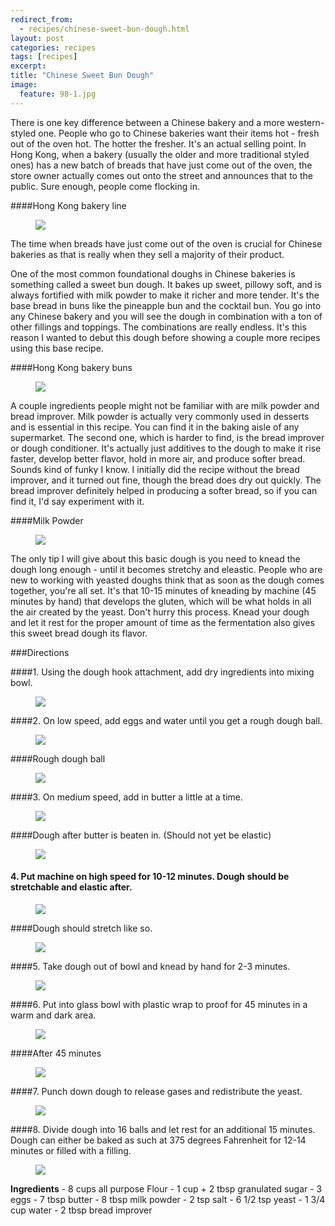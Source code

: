 ---redirect_from:   - recipes/chinese-sweet-bun-dough.html
layout: post
categories: recipes
tags: [recipes]
excerpt: 
title: "Chinese Sweet Bun Dough"
image:
  feature: 98-1.jpg
---

There is one key difference between a Chinese bakery and a more western-styled one.  People who go to Chinese bakeries want their items hot - fresh out of the oven hot.  The hotter the fresher. It's an actual selling point. In Hong Kong, when a bakery (usually the older and more traditional styled ones) has a new batch of breads that have just come out of the oven, the store owner actually comes out onto the street and announces that to the public. Sure enough, people come flocking in.

####Hong Kong bakery line
<figure> <img src='/images/98-15.jpg'> </figure>

The time when breads have just come out of the oven is crucial for Chinese bakeries as that is really when they sell a majority of their product.

One of the most common foundational doughs in Chinese bakeries is something called a sweet bun dough.  It bakes up sweet, pillowy soft, and is always fortified with milk powder to make it richer and more tender.  It's the base bread in buns like the pineapple bun and the cocktail bun.  You go into any Chinese bakery and you will see the dough in combination with a ton of other fillings and toppings. The combinations are really endless. It's this reason I wanted to debut this dough before showing a couple more recipes using this base recipe.

####Hong Kong bakery buns
<figure> <img src='/images/98-16.jpg'> </figure>

A couple ingredients people might not be familiar with are milk powder and bread improver.  Milk powder is actually very commonly used in desserts and is essential in this recipe.  You can find it in the baking aisle of any supermarket.  The second one, which is harder to find, is the bread improver or dough conditioner.  It's actually just additives to the dough to make it rise faster, develop better flavor, hold in more air, and produce softer bread.  Sounds kind of funky I know.  I initially did the recipe without the bread improver, and it turned out fine, though the bread does dry out quickly.  The bread improver definitely helped in producing a softer bread, so if you can find it, I'd say experiment with it.

####Milk Powder
<figure> <img src='/images/98-14.jpg'> </figure>

The only tip I will give about this basic dough is you need to knead the dough long enough - until it becomes stretchy and eleastic.  People who are new to working with yeasted doughs think that as soon as the dough comes together, you're all set.  It's that 10-15 minutes of kneading by machine (45 minutes by hand) that develops the gluten, which will be what holds in all the air created by the yeast.  Don't hurry this process.  Knead your dough and let it rest for the proper amount of time as the fermentation also gives this sweet bread dough its flavor.

###Directions

####1. Using the dough hook attachment, add dry ingredients into mixing bowl.
<figure> <img src='/images/98-2.jpg'> </figure>

####2. On low speed, add eggs and water until you get a rough dough ball.
<figure> <img src='/images/98-3.jpg'> </figure>

####Rough dough ball
<figure> <img src='/images/98-4.jpg'> </figure>

####3. On medium speed, add in butter a little at a time.

<figure> <img src='/images/98-5.jpg'> </figure>

####Dough after butter is beaten in.  (Should not yet be elastic)
<figure> <img src='/images/98-6.jpg'> </figure>

#### 4. Put machine on high speed for 10-12 minutes.  Dough should be stretchable and elastic after.

<figure> <img src='/images/98-7.jpg'> </figure>


####Dough should stretch like so.
<figure> <img src='/images/98-8.jpg'> </figure>

####5. Take dough out of bowl and knead by hand for 2-3 minutes.
<figure> <img src='/images/98-9.jpg'> </figure>

####6. Put into glass bowl with plastic wrap to proof for 45 minutes in a warm and dark area.
<figure> <img src='/images/98-10.jpg'> </figure>

####After 45 minutes
<figure> <img src='/images/98-11.jpg'> </figure>

####7. Punch down dough to release gases and redistribute the yeast.
<figure> <img src='/images/98-12.jpg'> </figure>

####8. Divide dough into 16 balls and let rest for an additional 15 minutes.  Dough can either be baked as such at 375 degrees Fahrenheit for 12-14 minutes or filled with a filling. 

<figure> <img src='/images/98-13.jpg'> </figure>
<section class='recipe'>
<p><strong>Ingredients</strong>
- 8 cups all purpose Flour
- 1 cup + 2 tbsp granulated sugar
- 3 eggs
- 7 tbsp butter
- 8 tbsp milk powder
- 2 tsp salt
- 6 1/2 tsp yeast
- 1 3/4 cup water
- 2 tbsp bread improver </p></section>